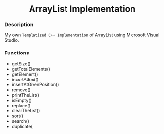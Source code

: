 <h1 align="center">ArrayList Implementation</h1>

### Description
My own `Templatized C++ Implementation` of ArrayList using Microsoft Visual Studio.

### Functions
- getSize()
- getTotalElements()
- getElement()
- insertAtEnd()
- insertAtGivenPosition()
- remove()
- printTheList()
- isEmpty()
- replace()
- clearTheList()
- sort()
- search()
- duplicate()
